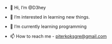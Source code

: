 - 👋 Hi, I’m @D3hey
- 👀 I’m interested in learning new things.
- 🌱 I’m currently learning programming

- 📫 How to reach me  - piterkoksgre@gmail.com

<!---
D3hey/D3hey is a ✨ special ✨ repository because its `README.md` (this file) appears on your GitHub profile.
You can click the Preview link to take a look at your changes.
--->
